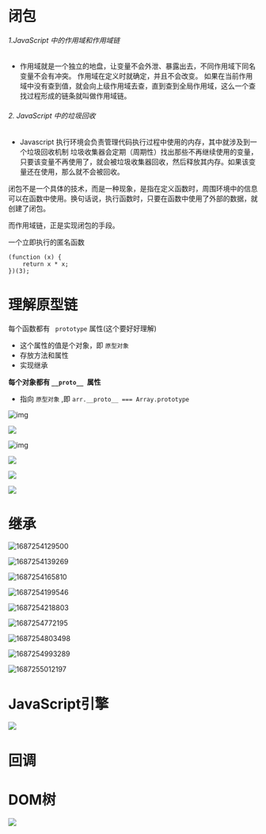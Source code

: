 # 闭包

###### 1.JavaScript 中的作用域和作用域链

* 作用域就是一个独立的地盘，让变量不会外泄、暴露出去，不同作用域下同名变量不会有冲突。
  作用域在定义时就确定，并且不会改变。
  如果在当前作用域中没有查到值，就会向上级作用域去查，直到查到全局作用域，这么一个查找过程形成的链条就叫做作用域链。

###### 2. JavaScript 中的垃圾回收

* Javascript 执行环境会负责管理代码执行过程中使用的内存，其中就涉及到一个垃圾回收机制
  垃圾收集器会定期（周期性）找出那些不再继续使用的变量，只要该变量不再使用了，就会被垃圾收集器回收，然后释放其内存。如果该变量还在使用，那么就不会被回收。

闭包不是一个具体的技术，而是一种现象，是指在定义函数时，周围环境中的信息可以在函数中使用。换句话说，执行函数时，只要在函数中使用了外部的数据，就创建了闭包。

而作用域链，正是实现闭包的手段。

一个立即执行的匿名函数

```
(function (x) {
    return x * x;
})(3);
```

# 理解原型链

每个函数都有 ` prototype` 属性(这个要好好理解)

* 这个属性的值是个对象，即  `原型对象`
* 存放方法和属性
* 实现继承

**每个对象都有   `__proto__ `属性**

* 指向  `原型对象`      ,即 `arr.__proto__ === Array.prototype`

![img](https://images0.cnblogs.com/blog/138012/201409/172121182841896.png)

![](https://images0.cnblogs.com/blog/138012/201409/172130097842386.png)

![img](https://images0.cnblogs.com/blog/138012/201409/181509180812624.png)

![](https://images0.cnblogs.com/blog/138012/201409/181512068463597.png)

![](https://images0.cnblogs.com/blog/138012/201409/181512489403338.png)

![](https://images0.cnblogs.com/blog/138012/201409/181637013624694.png)


# 继承

![1687254129500](image/js/1687254129500.png)

![1687254139269](image/js/1687254139269.png)

 ![1687254165810](image/js/1687254165810.png)

![1687254199546](image/js/1687254199546.png)

![1687254218803](image/js/1687254218803.png)

![1687254772195](image/js/1687254772195.png)

![1687254803498](image/js/1687254803498.png)

![1687254993289](image/js/1687254993289.png)

![1687255012197](image/js/1687255012197.png)

# JavaScript引擎

![](https://pic2.zhimg.com/80/v2-18409b149a59d93fcfb3722c0bf0d471_720w.webp)

# 回调

# DOM树

![](http://doc.bufanui.com/uploads/html-css/images/m_17efc80bff4a613ddb02bca6a3811bc6_r.png)
